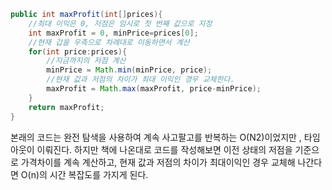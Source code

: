 ```java
public int maxProfit(int[]prices){
    //최대 이익은 0, 저점은 임시로 첫 번째 값으로 지정
    int maxProfit = 0, minPrice=prices[0];
    //현재 갑을 우측으로 차례대로 이동하면서 계산
    for(int price:prices){
        //지금까지의 저점 계산
        minPrice = Math.min(minPrice, price);
        //현재 값과 저점의 차이가 최대 이익인 경우 교체한다.
        maxProfit = Math.max(maxProfit, price-minPrice);
    }
    return maxProfit;
}

```

본래의 코드는 완전 탐색을 사용하여 계속 사고팔고를 반복하는 O(N2)이었지만 , 타임아웃이 이뤄진다.
하지만 책에 나온대로 코드를 작성해보면 이전 상태의 저점을 기준으로 가격차이를 계속 계산하고, 
현재 값과 저점의 차이가 최대이익인 경우 교체해 나간다면 O(n)의 시간 복잡도를 가지게 된다.